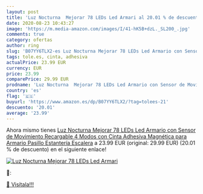 ```yaml
---
layout: post
title: 'Luz Nocturna  Mejorar 78 LEDs Led Armari al 20.01 % de descuento'
date: 2020-08-23 10:43:27
image: 'https://m.media-amazon.com/images/I/41-hK5B+dzL._SL200_.jpg'
comments: true
category: ofertas
author: ring
slug: 'B07YY6TLX2-es Luz Nocturna Mejorar 78 LEDs Led Armario con Sensor de...'
tags: tole.es, cinta, adhesiva
actualPrice: 23.99 EUR
currency: EUR
price: 23.99
comparePrice: 29.99 EUR
prodname: 'Luz Nocturna  Mejorar 78 LEDs Led Armario con Sensor de Movimiento Recargable 4 Modos con Cinta Adhesiva Magnética para Armario  Pasillo  Estantería  Escalera'
country: 'es'
flag: '🇪🇸'
buyurl: 'https://www.amazon.es/dp/B07YY6TLX2/?tag=tolees-21'
descuento: '20.01'
average: '23.99'
---
```


Ahora mismo tienes [Luz Nocturna  Mejorar 78 LEDs Led Armario con Sensor de Movimiento Recargable 4 Modos con Cinta Adhesiva Magnética para Armario  Pasillo  Estantería  Escalera](https://www.amazon.es/dp/B07YY6TLX2/?tag=tolees-21) a 23.99 EUR (original: 29.99 EUR) (20.01 %  de descuento) en el siguiente enlace!

[![Luz Nocturna  Mejorar 78 LEDs Led Armari](https://m.media-amazon.com/images/I/41-hK5B+dzL._SL200_.jpg)](https://www.amazon.es/dp/B07YY6TLX2/?tag=tolees-21)

🔎:


[🛒 Visítala!!!](https://www.amazon.es/dp/B07YY6TLX2/?tag=tolees-21)
